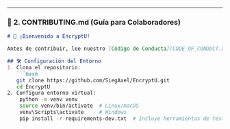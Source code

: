 
---

### 📄 **2. CONTRIBUTING.md** (Guía para Colaboradores)

```markdown
# 👋 ¡Bienvenido a EncryptU!

Antes de contribuir, lee nuestro [Código de Conducta](CODE_OF_CONDUCT.md).

## 🛠️ Configuración del Entorno
1. Clona el repositorio:
   ```bash
   git clone https://github.com/SiegAxel/EncryptU.git
   cd EncryptU
2. Configura entorno virtual:
    python -m venv venv
    source venv/bin/activate  # Linux/macOS
    venv\Scripts\activate     # Windows
    pip install -r requirements-dev.txt  # Incluye herramientas de testing


